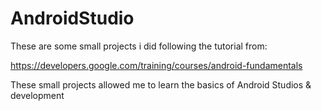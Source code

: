 # AndroidStudio

These are some small projects i did following the tutorial from:

https://developers.google.com/training/courses/android-fundamentals


These small projects allowed me to learn the basics of Android Studios & development
